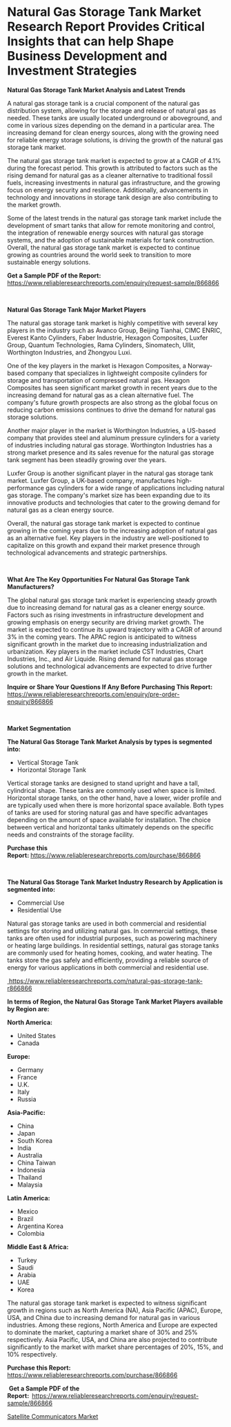 <p><h1>Natural Gas Storage Tank Market Research Report Provides Critical Insights that can help Shape Business Development and Investment Strategies</h1></p><p><strong>Natural Gas Storage Tank Market Analysis and Latest Trends</strong></p>
<p><p>A natural gas storage tank is a crucial component of the natural gas distribution system, allowing for the storage and release of natural gas as needed. These tanks are usually located underground or aboveground, and come in various sizes depending on the demand in a particular area. The increasing demand for clean energy sources, along with the growing need for reliable energy storage solutions, is driving the growth of the natural gas storage tank market.</p><p>The natural gas storage tank market is expected to grow at a CAGR of 4.1% during the forecast period. This growth is attributed to factors such as the rising demand for natural gas as a cleaner alternative to traditional fossil fuels, increasing investments in natural gas infrastructure, and the growing focus on energy security and resilience. Additionally, advancements in technology and innovations in storage tank design are also contributing to the market growth.</p><p>Some of the latest trends in the natural gas storage tank market include the development of smart tanks that allow for remote monitoring and control, the integration of renewable energy sources with natural gas storage systems, and the adoption of sustainable materials for tank construction. Overall, the natural gas storage tank market is expected to continue growing as countries around the world seek to transition to more sustainable energy solutions.</p></p>
<p><strong>Get a Sample PDF of the Report:&nbsp;</strong> <a href="https://www.reliableresearchreports.com/enquiry/request-sample/866866">https://www.reliableresearchreports.com/enquiry/request-sample/866866</a></p>
<p>&nbsp;</p>
<p><strong>Natural Gas Storage Tank Major Market Players</strong></p>
<p><p>The natural gas storage tank market is highly competitive with several key players in the industry such as Avanco Group, Beijing Tianhai, CIMC ENRIC, Everest Kanto Cylinders, Faber Industrie, Hexagon Composites, Luxfer Group, Quantum Technologies, Rama Cylinders, Sinomatech, Ullit, Worthington Industries, and Zhongyou Luxi.</p><p>One of the key players in the market is Hexagon Composites, a Norway-based company that specializes in lightweight composite cylinders for storage and transportation of compressed natural gas. Hexagon Composites has seen significant market growth in recent years due to the increasing demand for natural gas as a clean alternative fuel. The company's future growth prospects are also strong as the global focus on reducing carbon emissions continues to drive the demand for natural gas storage solutions.</p><p>Another major player in the market is Worthington Industries, a US-based company that provides steel and aluminum pressure cylinders for a variety of industries including natural gas storage. Worthington Industries has a strong market presence and its sales revenue for the natural gas storage tank segment has been steadily growing over the years.</p><p>Luxfer Group is another significant player in the natural gas storage tank market. Luxfer Group, a UK-based company, manufactures high-performance gas cylinders for a wide range of applications including natural gas storage. The company's market size has been expanding due to its innovative products and technologies that cater to the growing demand for natural gas as a clean energy source.</p><p>Overall, the natural gas storage tank market is expected to continue growing in the coming years due to the increasing adoption of natural gas as an alternative fuel. Key players in the industry are well-positioned to capitalize on this growth and expand their market presence through technological advancements and strategic partnerships.</p></p>
<p>&nbsp;</p>
<p><strong>What Are The Key Opportunities For Natural Gas Storage Tank Manufacturers?</strong></p>
<p><p>The global natural gas storage tank market is experiencing steady growth due to increasing demand for natural gas as a cleaner energy source. Factors such as rising investments in infrastructure development and growing emphasis on energy security are driving market growth. The market is expected to continue its upward trajectory with a CAGR of around 3% in the coming years. The APAC region is anticipated to witness significant growth in the market due to increasing industrialization and urbanization. Key players in the market include CST Industries, Chart Industries, Inc., and Air Liquide. Rising demand for natural gas storage solutions and technological advancements are expected to drive further growth in the market.</p></p>
<p><strong>Inquire or Share Your Questions If Any Before Purchasing This Report:</strong> <a href="https://www.reliableresearchreports.com/enquiry/pre-order-enquiry/866866">https://www.reliableresearchreports.com/enquiry/pre-order-enquiry/866866</a></p>
<p>&nbsp;</p>
<p><strong>Market Segmentation</strong></p>
<p><strong>The Natural Gas Storage Tank Market Analysis by types is segmented into:</strong></p>
<p><ul><li>Vertical Storage Tank</li><li>Horizontal Storage Tank</li></ul></p>
<p><p>Vertical storage tanks are designed to stand upright and have a tall, cylindrical shape. These tanks are commonly used when space is limited. Horizontal storage tanks, on the other hand, have a lower, wider profile and are typically used when there is more horizontal space available. Both types of tanks are used for storing natural gas and have specific advantages depending on the amount of space available for installation. The choice between vertical and horizontal tanks ultimately depends on the specific needs and constraints of the storage facility.</p></p>
<p><strong>Purchase this Report:&nbsp;</strong><a href="https://www.reliableresearchreports.com/purchase/866866">https://www.reliableresearchreports.com/purchase/866866</a></p>
<p>&nbsp;</p>
<p><strong>The Natural Gas Storage Tank Market Industry Research by Application is segmented into:</strong></p>
<p><ul><li>Commercial Use</li><li>Residential Use</li></ul></p>
<p><p>Natural gas storage tanks are used in both commercial and residential settings for storing and utilizing natural gas. In commercial settings, these tanks are often used for industrial purposes, such as powering machinery or heating large buildings. In residential settings, natural gas storage tanks are commonly used for heating homes, cooking, and water heating. The tanks store the gas safely and efficiently, providing a reliable source of energy for various applications in both commercial and residential use.</p></p>
<p><a href="https://www.reliableresearchreports.com/natural-gas-storage-tank-r866866">&nbsp;https://www.reliableresearchreports.com/natural-gas-storage-tank-r866866</a></p>
<p><strong>In terms of Region, the Natural Gas Storage Tank Market Players available by Region are:</strong></p>
<p>
    <p> <strong> North America: </strong>
        <ul>
            <li>United States</li>
            <li>Canada</li>
        </ul>
        </p> 
    <p> <strong> Europe: </strong>
        <ul>
            <li>Germany</li>
            <li>France</li>
            <li>U.K.</li>
            <li>Italy</li>
            <li>Russia</li>
        </ul>
        </p> 
    <p> <strong> Asia-Pacific: </strong>
        <ul>
            <li>China</li>
            <li>Japan</li>
            <li>South Korea</li>
            <li>India</li>
            <li>Australia</li>
            <li>China Taiwan</li>
            <li>Indonesia</li>
            <li>Thailand</li>
            <li>Malaysia</li>
        </ul>
        </p> 
    <p> <strong> Latin America: </strong>
        <ul>
            <li>Mexico</li>
            <li>Brazil</li>
            <li>Argentina Korea</li>
            <li>Colombia</li>
        </ul>
        </p> 
    <p> <strong> Middle East & Africa: </strong>
        <ul>
            <li>Turkey</li>
            <li>Saudi</li>
            <li>Arabia</li>
            <li>UAE</li>
            <li>Korea</li>
        </ul>
    </p>
    </p>
<p><p>The natural gas storage tank market is expected to witness significant growth in regions such as North America (NA), Asia Pacific (APAC), Europe, USA, and China due to increasing demand for natural gas in various industries. Among these regions, North America and Europe are expected to dominate the market, capturing a market share of 30% and 25% respectively. Asia Pacific, USA, and China are also projected to contribute significantly to the market with market share percentages of 20%, 15%, and 10% respectively.</p></p>
<p><strong>Purchase this Report: </strong><a href="https://www.reliableresearchreports.com/purchase/866866">https://www.reliableresearchreports.com/purchase/866866</a></p>
<p>&nbsp;<strong>Get a Sample PDF of the Report:&nbsp;&nbsp;</strong><a href="https://www.reliableresearchreports.com/enquiry/request-sample/866866">https://www.reliableresearchreports.com/enquiry/request-sample/866866</a></p>
<p><strong></strong></p>
<p><p><a href="https://github.com/BryceTownsendr/Market-Research-Report-List-4/blob/main/satellite-communicators-market.md">Satellite Communicators Market</a></p></p>